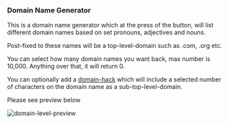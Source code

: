 <h3>Domain Name Generator</h3>
<p>This is a domain name generator which at the press of the button, will list different domain names based on set pronouns, adjectives and nouns.</p>
<p>Post-fixed to these names will be a top-level-domain such as .com, .org etc.</p>
<p>You can select how many domain names you want back, max number is 10,000. Anything over that, it will return 0.</p>
<p>You can optionally add a <a href="https://en.wikipedia.org/wiki/Domain_hack" target="_blank">domain-hack</a> which will include a selected number of characters on the domain name as a sub-top-level-domain.</p>

<p>Please see preview below</p>

<img href="src\assets\img\Domain-Name-Preview.JPG" alt="domain-level-preview">

